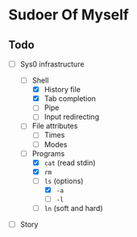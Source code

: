 # Sudoer Of Myself

## Todo

- [ ] Sys0 infrastructure

  - [ ] Shell
    - [x] History file
    - [x] Tab completion
    - [ ] Pipe
    - [ ] Input redirecting

  - [ ] File attributes
    - [ ] Times
    - [ ] Modes

  - [ ] Programs
    - [x] `cat` (read stdin)
    - [x] `rm`
    - [ ] `ls` (options)
      - [x] `-a`
      - [ ] `-l`
    - [ ] `ln` (soft and hard)

- [ ] Story
